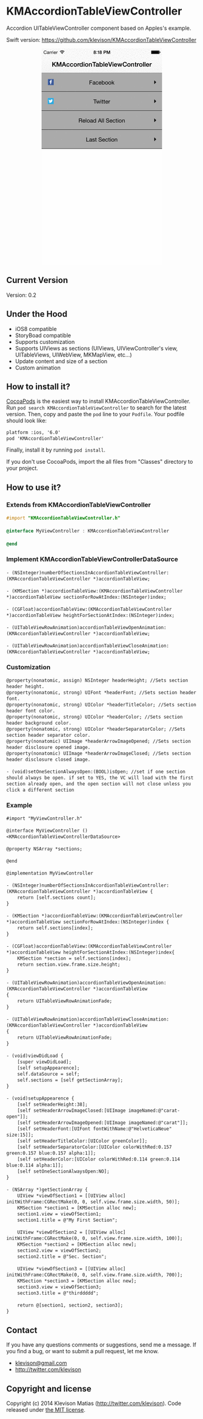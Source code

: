 # KMAccordionTableViewController

Accordion UITableViewController component based on Apples's example.

Swift version: https://github.com/klevison/KMAccordionTableViewController 

<p align="center">
  <img align="center" src="juLug4JLzx.gif" alt="...">
</p>

## Current Version

Version: 0.2

## Under the Hood

* iOS8 compatible
* StoryBoad compatible
* Supports customization
* Supports UIViews as sections (UIViews, UIViewController's view, UITableViews, UIWebView, MKMapView, etc...)
* Update content and size of a section
* Custom animation

## How to install it?

[CocoaPods](http://cocoapods.org) is the easiest way to install KMAccordionTableViewController. Run ```pod search KMAccordionTableViewController``` to search for the latest version. Then, copy and paste the ```pod``` line to your ```Podfile```. Your podfile should look like:

```
platform :ios, '6.0'
pod 'KMAccordionTableViewController'
```

Finally, install it by running ```pod install```.

If you don't use CocoaPods, import the all files from "Classes" directory to your project.

## How to use it?

### Extends from KMAccordionTableViewController

```objective-c
#import "KMAccordionTableViewController.h"

@interface MyViewController : KMAccordionTableViewController

@end
```

### Implement KMAccordionTableViewControllerDataSource

```objc
- (NSInteger)numberOfSectionsInAccordionTableViewController:(KMAccordionTableViewController *)accordionTableView;

- (KMSection *)accordionTableView:(KMAccordionTableViewController *)accordionTableView sectionForRowAtIndex:(NSInteger)index;

- (CGFloat)accordionTableView:(KMAccordionTableViewController *)accordionTableView heightForSectionAtIndex:(NSInteger)index;

- (UITableViewRowAnimation)accordionTableViewOpenAnimation:(KMAccordionTableViewController *)accordionTableView;

- (UITableViewRowAnimation)accordionTableViewCloseAnimation:(KMAccordionTableViewController *)accordionTableView;
```

### Customization

```objc
@property(nonatomic, assign) NSInteger headerHeight; //Sets section header height.
@property(nonatomic, strong) UIFont *headerFont; //Sets section header font.
@property(nonatomic, strong) UIColor *headerTitleColor; //Sets section header font color.
@property(nonatomic, strong) UIColor *headerColor; //Sets section header background color.
@property(nonatomic, strong) UIColor *headerSeparatorColor; //Sets section header separator color.
@property(nonatomic) UIImage *headerArrowImageOpened; //Sets section header disclosure opened image.
@property(nonatomic) UIImage *headerArrowImageClosed; //Sets section header disclosure closed image.

- (void)setOneSectionAlwaysOpen:(BOOL)isOpen; //set if one section should always be open. if set to YES, the VC will load with the first section already open, and the open section will not close unless you click a different section
```

### Example

```objc
#import "MyViewController.h"

@interface MyViewController () <KMAccordionTableViewControllerDataSource>

@property NSArray *sections;

@end

@implementation MyViewController

- (NSInteger)numberOfSectionsInAccordionTableViewController:(KMAccordionTableViewController *)accordionTableView {
    return [self.sections count];
}

- (KMSection *)accordionTableView:(KMAccordionTableViewController *)accordionTableView sectionForRowAtIndex:(NSInteger)index {
    return self.sections[index];
}

- (CGFloat)accordionTableView:(KMAccordionTableViewController *)accordionTableView heightForSectionAtIndex:(NSInteger)index{
    KMSection *section = self.sections[index];
    return section.view.frame.size.height;
}

- (UITableViewRowAnimation)accordionTableViewOpenAnimation:(KMAccordionTableViewController *)accordionTableView
{
    return UITableViewRowAnimationFade;
}

- (UITableViewRowAnimation)accordionTableViewCloseAnimation:(KMAccordionTableViewController *)accordionTableView
{
    return UITableViewRowAnimationFade;
}

- (void)viewDidLoad {
    [super viewDidLoad];
    [self setupAppearence];
    self.dataSource = self;
    self.sections = [self getSectionArray];
}

- (void)setupAppearence {
    [self setHeaderHeight:38];
    [self setHeaderArrowImageClosed:[UIImage imageNamed:@"carat-open"]];
    [self setHeaderArrowImageOpened:[UIImage imageNamed:@"carat"]];
    [self setHeaderFont:[UIFont fontWithName:@"HelveticaNeue" size:15]];
    [self setHeaderTitleColor:[UIColor greenColor]];
    [self setHeaderSeparatorColor:[UIColor colorWithRed:0.157 green:0.157 blue:0.157 alpha:1]];
    [self setHeaderColor:[UIColor colorWithRed:0.114 green:0.114 blue:0.114 alpha:1]];
    [self setOneSectionAlwaysOpen:NO];
}

- (NSArray *)getSectionArray {
    UIView *viewOfSection1 = [[UIView alloc] initWithFrame:CGRectMake(0, 0, self.view.frame.size.width, 50)];
    KMSection *section1 = [KMSection alloc new];
    section1.view = viewOfSection1;
    section1.title = @"My First Section";

    UIView *viewOfSection2 = [[UIView alloc] initWithFrame:CGRectMake(0, 0, self.view.frame.size.width, 100)];
    KMSection *section2 = [KMSection alloc new];
    section2.view = viewOfSection2;
    section2.title = @"Sec. Section";

    UIView *viewOfSection3 = [[UIView alloc] initWithFrame:CGRectMake(0, 0, self.view.frame.size.width, 700)];
    KMSection *section3 = [KMSection alloc new];
    section3.view = viewOfSection3;
    section3.title = @"thirddddd";

    return @[section1, section2, section3];
}
```

## Contact

If you have any questions comments or suggestions, send me a message. If you find a bug, or want to submit a pull request, let me know.

* klevison@gmail.com
* http://twitter.com/klevison

## Copyright and license

Copyright (c) 2014 Klevison Matias (http://twitter.com/klevison). Code released under [the MIT license](LICENSE).

